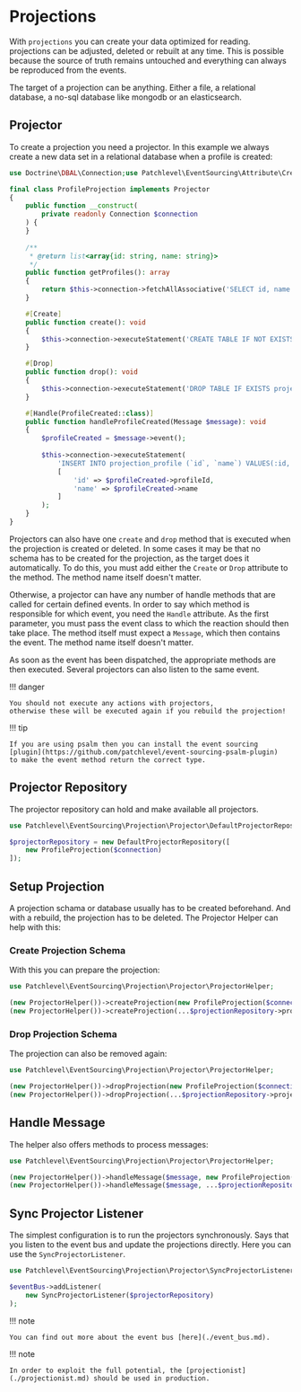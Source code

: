 # Projections

With `projections` you can create your data optimized for reading.
projections can be adjusted, deleted or rebuilt at any time.
This is possible because the source of truth remains untouched
and everything can always be reproduced from the events.

The target of a projection can be anything.
Either a file, a relational database, a no-sql database like mongodb or an elasticsearch.

## Projector

To create a projection you need a projector.
In this example we always create a new data set in a relational database when a profile is created:

```php
use Doctrine\DBAL\Connection;use Patchlevel\EventSourcing\Attribute\Create;use Patchlevel\EventSourcing\Attribute\Drop;use Patchlevel\EventSourcing\Attribute\Handle;use Patchlevel\EventSourcing\EventBus\Message;use Patchlevel\EventSourcing\Projection\Projector\Projector;

final class ProfileProjection implements Projector
{
    public function __construct(
        private readonly Connection $connection
    ) {
    }
    
    /**
     * @return list<array{id: string, name: string}>
     */
    public function getProfiles(): array 
    {
        return $this->connection->fetchAllAssociative('SELECT id, name FROM projection_profile;');
    }

    #[Create]
    public function create(): void
    {
        $this->connection->executeStatement('CREATE TABLE IF NOT EXISTS projection_profile (id VARCHAR PRIMARY KEY, name VARCHAR NOT NULL);');
    }

    #[Drop]
    public function drop(): void
    {
        $this->connection->executeStatement('DROP TABLE IF EXISTS projection_profile;');
    }

    #[Handle(ProfileCreated::class)]
    public function handleProfileCreated(Message $message): void
    {
        $profileCreated = $message->event();
    
        $this->connection->executeStatement(
            'INSERT INTO projection_profile (`id`, `name`) VALUES(:id, :name);',
            [
                'id' => $profileCreated->profileId,
                'name' => $profileCreated->name
            ]
        );
    }
}
```

Projectors can also have one `create` and `drop` method that is executed when the projection is created or deleted.
In some cases it may be that no schema has to be created for the projection, as the target does it automatically.
To do this, you must add either the `Create` or `Drop` attribute to the method. The method name itself doesn't matter.

Otherwise, a projector can have any number of handle methods that are called for certain defined events.
In order to say which method is responsible for which event, you need the `Handle` attribute.
As the first parameter, you must pass the event class to which the reaction should then take place.
The method itself must expect a `Message`, which then contains the event. The method name itself doesn't matter.

As soon as the event has been dispatched, the appropriate methods are then executed.
Several projectors can also listen to the same event.

!!! danger

    You should not execute any actions with projectors, 
    otherwise these will be executed again if you rebuild the projection!

!!! tip

    If you are using psalm then you can install the event sourcing [plugin](https://github.com/patchlevel/event-sourcing-psalm-plugin) 
    to make the event method return the correct type.

## Projector Repository

The projector repository can hold and make available all projectors.

```php
use Patchlevel\EventSourcing\Projection\Projector\DefaultProjectorRepository;

$projectorRepository = new DefaultProjectorRepository([
    new ProfileProjection($connection)
]);
```

## Setup Projection

A projection schama or database usually has to be created beforehand.
And with a rebuild, the projection has to be deleted.
The Projector Helper can help with this:

### Create Projection Schema

With this you can prepare the projection:

```php
use Patchlevel\EventSourcing\Projection\Projector\ProjectorHelper;

(new ProjectorHelper())->createProjection(new ProfileProjection($connection));
(new ProjectorHelper())->createProjection(...$projectionRepository->projectors());
```

### Drop Projection Schema

The projection can also be removed again:

```php
use Patchlevel\EventSourcing\Projection\Projector\ProjectorHelper;

(new ProjectorHelper())->dropProjection(new ProfileProjection($connection));
(new ProjectorHelper())->dropProjection(...$projectionRepository->projectors());
```

## Handle Message

The helper also offers methods to process messages:

```php
use Patchlevel\EventSourcing\Projection\Projector\ProjectorHelper;

(new ProjectorHelper())->handleMessage($message, new ProfileProjection($connection));
(new ProjectorHelper())->handleMessage($message, ...$projectionRepository->projectors());
```

## Sync Projector Listener

The simplest configuration is to run the projectors synchronously.
Says that you listen to the event bus and update the projections directly.
Here you can use the `SyncProjectorListener`.

```php
use Patchlevel\EventSourcing\Projection\Projector\SyncProjectorListener;

$eventBus->addListener(
    new SyncProjectorListener($projectorRepository)
);
```

!!! note

    You can find out more about the event bus [here](./event_bus.md).

!!! note

    In order to exploit the full potential, the [projectionist](./projectionist.md) should be used in production.
